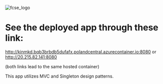 ![fcse_logo](https://finki.ukim.mk/sites/default/files/logo_10.png)

# See the deployed app through these link: 
http://kinmkd.bqb3brbdb5dufafx.polandcentral.azurecontainer.io:8080
or
http://20.215.82.141:8080

(both links lead to the same hosted container)

This app utilizes MVC and Singleton design patterns.
